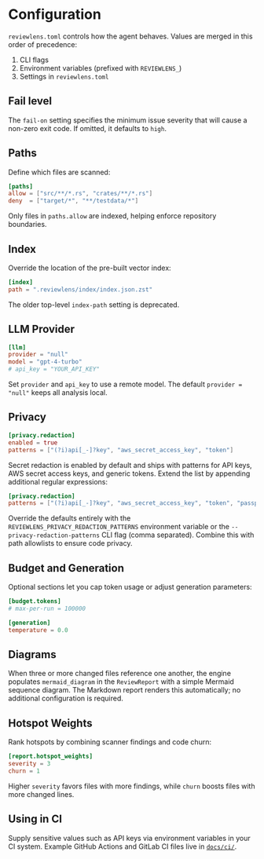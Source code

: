 # Configuration

`reviewlens.toml` controls how the agent behaves. Values are merged in this order of precedence:
1. CLI flags
2. Environment variables (prefixed with `REVIEWLENS_`)
3. Settings in `reviewlens.toml`

## Fail level

The `fail-on` setting specifies the minimum issue severity that will cause a non-zero exit code. If omitted, it defaults to `high`.

## Paths
Define which files are scanned:
```toml
[paths]
allow = ["src/**/*.rs", "crates/**/*.rs"]
deny  = ["target/*", "**/testdata/*"]
```
Only files in `paths.allow` are indexed, helping enforce repository boundaries.

## Index

Override the location of the pre-built vector index:

```toml
[index]
path = ".reviewlens/index/index.json.zst"
```

The older top-level `index-path` setting is deprecated.

## LLM Provider
```toml
[llm]
provider = "null"
model = "gpt-4-turbo"
# api_key = "YOUR_API_KEY"
```
Set `provider` and `api_key` to use a remote model. The default `provider = "null"` keeps all analysis local.

## Privacy
```toml
[privacy.redaction]
enabled = true
patterns = ["(?i)api[_-]?key", "aws_secret_access_key", "token"]
```
Secret redaction is enabled by default and ships with patterns for API keys, AWS secret access keys, and generic tokens.
Extend the list by appending additional regular expressions:

```toml
[privacy.redaction]
patterns = ["(?i)api[_-]?key", "aws_secret_access_key", "token", "passphrase"]
```

Override the defaults entirely with the `REVIEWLENS_PRIVACY_REDACTION_PATTERNS` environment variable or the
`--privacy-redaction-patterns` CLI flag (comma separated). Combine this with path allowlists to ensure code privacy.

## Budget and Generation
Optional sections let you cap token usage or adjust generation parameters:
```toml
[budget.tokens]
# max-per-run = 100000

[generation]
temperature = 0.0
```

## Diagrams
When three or more changed files reference one another, the engine populates `mermaid_diagram` in the `ReviewReport` with a simple Mermaid sequence diagram. The Markdown report renders this automatically; no additional configuration is required.

## Hotspot Weights
Rank hotspots by combining scanner findings and code churn:
```toml
[report.hotspot_weights]
severity = 3
churn = 1
```
Higher `severity` favors files with more findings, while `churn` boosts files with more changed lines.

## Using in CI
Supply sensitive values such as API keys via environment variables in your CI system. Example GitHub Actions and GitLab CI files live in [`docs/ci/`](ci/).
